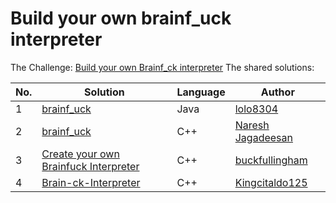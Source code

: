# Build your own brainf_uck interpreter

The Challenge: [Build your own Brainf_ck interpreter](https://codingchallenges.fyi/challenges/challenge-brainfuck)
The shared solutions:

| No. | Solution                                                       | Language | Author                                              |
|-----|----------------------------------------------------------------|----------|-----------------------------------------------------|
| 1   | [brainf_uck](https://github.com/lolo8304/brainf_ck)  | Java   | [lolo8304](https://github.com/lolo8304) |
| 2   | [brainf_uck](https://github.com/Infinage/cpp-experiments/blob/main/misc/brainfuck.cpp)  | C++   | [Naresh Jagadeesan](https://github.com/Infinage) |
| 3   | [Create your own Brainfuck Interpreter](https://github.com/buckfullingham/cc.fyi.brainfk) | C++ | [buckfullingham](https://github.com/buckfullingham) |
| 4   | [Brain-ck-Interpreter](https://github.com/Kingcitaldo125/Brain-ck-Interpreter)  | C++   | [Kingcitaldo125](https://github.com/Kingcitaldo125) |
